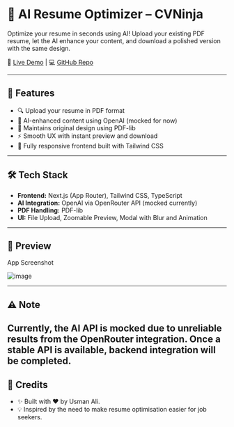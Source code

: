 # 🧠 AI Resume Optimizer – CVNinja

Optimize your resume in seconds using AI! Upload your existing PDF resume, let the AI enhance your content, and download a polished version with the same design.

🚀 [Live Demo](https://cvninja.vercel.app) | 💻 [GitHub Repo](https://github.com/0xDevUsman/AI-Resume-Optimizer.git)

---

## 📌 Features

- 🔍 Upload your resume in PDF format
- 🤖 AI-enhanced content using OpenAI (mocked for now)
- 📄 Maintains original design using PDF-lib
- ⚡ Smooth UX with instant preview and download
- 🎨 Fully responsive frontend built with Tailwind CSS

---

## 🛠 Tech Stack

- **Frontend:** Next.js (App Router), Tailwind CSS, TypeScript
- **AI Integration:** OpenAI via OpenRouter API (mocked currently)
- **PDF Handling:** PDF-lib
- **UI:** File Upload, Zoomable Preview, Modal with Blur and Animation

---

## 📸 Preview

App Screenshot

![image](https://github.com/user-attachments/assets/8eeabd80-8d1a-4955-9347-6ecb468c25be)

---
## ⚠️ Note
## Currently, the AI API is mocked due to unreliable results from the OpenRouter integration. Once a stable API is available, backend integration will be completed.

## 🤝 Credits
- ✨ Built with ❤️ by Usman Ali.
- 💡 Inspired by the need to make resume optimisation easier for job seekers.

